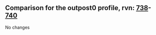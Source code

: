 ## Comparison for the outpost0 profile, rvn: [738](https://github.com/PRO100KatYT/FortniteProfileRevisions/tree/main/profiles/outpost0/738%20outpost0.json)-[740](https://github.com/PRO100KatYT/FortniteProfileRevisions/tree/main/profiles/outpost0/740%20outpost0.json)

No changes
